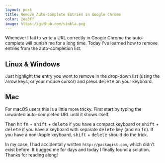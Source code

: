 ```yaml
---
layout: post
title: Remove Auto-complete Entries in Google Chrome
color: 2ea3ff
image: https://github.com/vinkla.png
---
```


Whenever I fail to write a URL correctly in Google Chrome the auto-complete will punish me for a long time. Today I've learned how to remove entries from the auto-completion list.

## Linux & Windows

Just highlight the entry you wont to remove in the drop-down list (using the arrow keys, or your mouse cursor) and press <kbd>delete</kbd> on your keyboard.

## Mac

For macOS users this is a little more tricky. First start by typing the unwanted auto-completed URL until it shows itself.  

Then hit <kbd>fn</kbd> + <kbd>shift</kbd> + <kbd>delete</kbd> if you have a compact keyboard or <kbd>shift</kbd> + <kbd>delete</kbd>  if you have a keyboard with separate <kbd>delete</kbd> key (and no <kbd>fn</kbd>).  If you have a non-Apple keyboard, <kbd>shift</kbd> + <kbd>delete</kbd> should do the trick.

In my case, I had accidentally written `http://packagist.com`, which didn't exist before. It bugged me for days and today I finally found a solution. Thanks for reading along!
